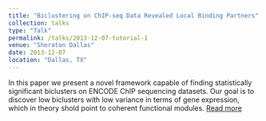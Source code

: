 ```yaml
---
title: "Biclustering on ChIP-seq Data Revealed Local Binding Partners"
collection: talks
type: "Talk"
permalink: /talks/2013-12-07-tutorial-1
venue: "Sheraton Dallas"
date: 2013-12-07
location: "Dallas, TX"
---
```


In this paper we present a novel framework capable of finding statistically significant biclusters on ENCODE ChIP sequencing datasets. Our goal is to discover low biclusters with low variance in terms of gene expression, which in theory shold point to coherent functional modules. [Read more](https://ieeexplore.ieee.org/abstract/document/6753908)
